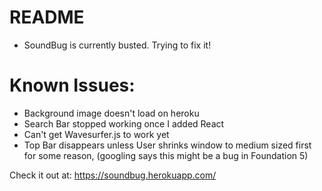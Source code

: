 # README

* SoundBug is currently busted. Trying to fix it!

# Known Issues:

* Background image doesn't load on heroku
* Search Bar stopped working once I added React
* Can't get Wavesurfer.js to work yet
* Top Bar disappears unless User shrinks window to medium sized first for some reason, (googling says this might be a bug in Foundation 5)

Check it out at: https://soundbug.herokuapp.com/
